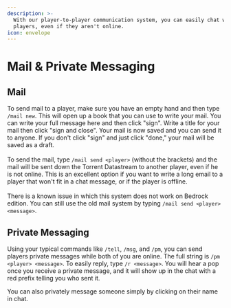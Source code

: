 ```yaml
---
description: >-
  With our player-to-player communication system, you can easily chat with
  players, even if they aren't online.
icon: envelope
---
```


# Mail & Private Messaging

## Mail

To send mail to a player, make sure you have an empty hand and then type `/mail new`. This will open up a book that you can use to write your mail. You can write your full message here and then click "sign". Write a title for your mail then click "sign and close". Your mail is now saved and you can send it to anyone. If you don't click "sign" and just click "done," your mail will be saved as a draft.\
\
To send the mail, type `/mail send <player>` (without the brackets) and the mail will be sent down the Torrent Datastream to another player, even if he is not online. This is an excellent option if you want to write a long email to a player that won't fit in a chat message, or if the player is offline.\
\
There is a known issue in which this system does not work on Bedrock edition. You can still use the old mail system by typing `/mail send <player> <message>`.

## Private Messaging

Using your typical commands like `/tell`, `/msg`, and `/pm`, you can send players private messages while both of you are online. The full string is `/pm <player> <message>`. To easily reply, type `/r <message>`. You will hear a pop once you receive a private message, and it will show up in the chat with a red prefix telling you who sent it.

You can also privately message someone simply by clicking on their name in chat.
